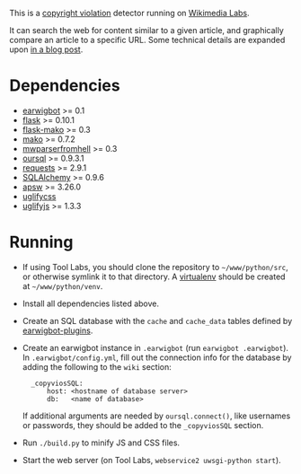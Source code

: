 This is a [copyright violation](https://en.wikipedia.org/wiki/WP:COPYVIO)
detector running on [Wikimedia Labs](https://tools.wmflabs.org/copyvios).

It can search the web for content similar to a given article, and graphically
compare an article to a specific URL. Some technical details are expanded upon
[in a blog post](http://benkurtovic.com/2014/08/20/copyvio-detector.html).

Dependencies
============

* [earwigbot](https://github.com/earwig/earwigbot) >= 0.1
* [flask](http://flask.pocoo.org/) >= 0.10.1
* [flask-mako](https://pythonhosted.org/Flask-Mako/) >= 0.3
* [mako](http://www.makotemplates.org/) >= 0.7.2
* [mwparserfromhell](https://github.com/earwig/mwparserfromhell) >= 0.3
* [oursql](http://packages.python.org/oursql/) >= 0.9.3.1
* [requests](http://python-requests.org/) >= 2.9.1
* [SQLAlchemy](http://sqlalchemy.org/) >= 0.9.6
* [apsw](https://github.com/rogerbinns/apsw) >= 3.26.0
* [uglifycss](https://github.com/fmarcia/UglifyCSS/)
* [uglifyjs](https://github.com/mishoo/UglifyJS/) >= 1.3.3

Running
=======

- If using Tool Labs, you should clone the repository to `~/www/python/src`, or
  otherwise symlink it to that directory. A
  [virtualenv](http://virtualenv.readthedocs.org/) should be created at
  `~/www/python/venv`.

- Install all dependencies listed above.

- Create an SQL database with the `cache` and `cache_data` tables defined by
  [earwigbot-plugins](https://github.com/earwig/earwigbot-plugins/blob/develop/tasks/schema/afc_copyvios.sql).

- Create an earwigbot instance in `.earwigbot` (run `earwigbot .earwigbot`). In
  `.earwigbot/config.yml`, fill out the connection info for the database by
  adding the following to the `wiki` section:

        _copyviosSQL:
            host: <hostname of database server>
            db:   <name of database>

  If additional arguments are needed by `oursql.connect()`, like usernames or
  passwords, they should be added to the `_copyviosSQL` section.

- Run `./build.py` to minify JS and CSS files.

- Start the web server (on Tool Labs, `webservice2 uwsgi-python start`).
